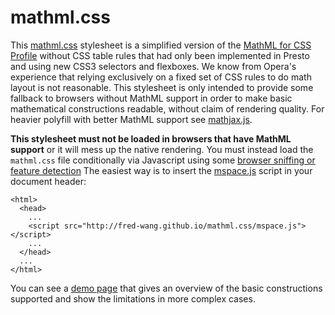 mathml.css
==========

This [mathml.css](http://fred-wang.github.io/mathml.css/mathml.css) stylesheet
is a simplified version of the
[MathML for CSS Profile](http://www.w3.org/TR/mathml-for-css/)
without CSS table rules that had only
been implemented in Presto and using new CSS3 selectors and flexboxes.
We know from Opera's experience that relying exclusively on a fixed set of
CSS rules to do math layout is not reasonable. This stylesheet is only
intended to provide some fallback to browsers without MathML support in order
to make basic mathematical constructions readable, without claim of rendering
quality. For heavier polyfill with better MathML support see
[mathjax.js](https://github.com/fred-wang/mathjax.js).

**This stylesheet must not be loaded in browsers that have MathML support** or
it will mess up the native rendering. You must instead load the `mathml.css`
file conditionally via Javascript using some
[browser sniffing or feature detection](https://developer.mozilla.org/en-US/docs/Web/MathML/Authoring#Fallback_for_Browsers_without_MathML_support)
The easiest way is to insert the
[mspace.js](http://fred-wang.github.io/mathml.css/mspace.js)
script in your document header:

    <html>
      <head>
        ...
        <script src="http://fred-wang.github.io/mathml.css/mspace.js"></script>
        ...
      </head>
      ...
    </html>

You can see a [demo page](http://fred-wang.github.io/mathml.css/) that gives an
overview of the basic constructions supported and show the limitations in more
complex cases.
